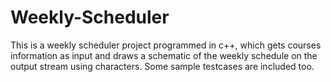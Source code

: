 # Weekly-Scheduler
This is a weekly scheduler project programmed in c++, which gets courses information as input and draws a schematic of the weekly schedule on the output stream using characters.
Some sample testcases are included too.
